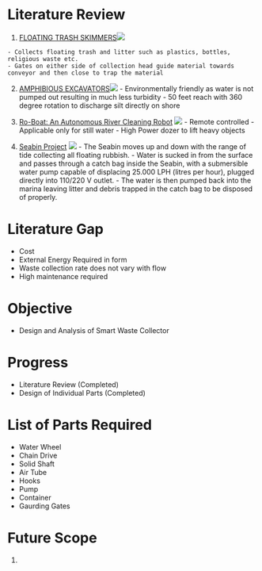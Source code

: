 
# **Literature Review**
  1. [FLOATING TRASH SKIMMERS](https://www.cleantecinfra.com/trash-skimming/)![](https://static1.squarespace.com/static/5846d2c0e6f2e12d64d4ca6d/t/585a7499cd0f681882fc63a2/1482323098617/Ganga+-+Sangam.jpg)


    - Collects floating trash and litter such as plastics, bottles, religious waste etc.
    - Gates on either side of collection head guide material towards conveyor and then close to trap the material

  2. [AMPHIBIOUS EXCAVATORS](https://www.cleantecinfra.com/desilting/)![](https://i.ytimg.com/vi_webp/bpEbv9kxAmY/maxresdefault.webp)
    - Environmentally friendly as water is not pumped out resulting in much less turbidity
    - 50 feet reach with 360 degree rotation to discharge silt directly on shore

  3. [Ro-Boat: An Autonomous River Cleaning Robot](https://youtu.be/j49T4-yNe80)
  ![](http://img.youtube.com/vi/j49T4-yNe80/sddefault.jpg)
    - Remote controlled
    - Applicable only for still water
    - High Power dozer to lift heavy objects


  4. [Seabin Project](http://seabinproject.com/the-product/)
   ![](http://seabinproject.com/wp-content/uploads/Seabin_Project_V5_hybrid_in_action_bottle_380x272-295x220.png)
    - The Seabin moves up and down with the range of tide collecting all floating rubbish.
    - Water is sucked in from the surface and passes through a catch bag inside the Seabin, with a submersible water pump capable of displacing 25.000 LPH (litres per hour), plugged directly into 110/220 V outlet.
    - The water is then pumped back into the marina leaving litter and debris trapped in the catch bag to be disposed of properly.

# **Literature Gap**

  - Cost
  - External Energy Required in form
  - Waste collection rate does not vary with flow
  - High maintenance required

# **Objective**

  - Design and Analysis of Smart Waste Collector

# **Progress**
  - Literature Review (Completed)
  - Design of Individual Parts (Completed)


# **List of Parts Required**
  - Water Wheel
  - Chain Drive
  - Solid Shaft
  - Air Tube
  - Hooks
  - Pump
  - Container
  - Gaurding Gates

# **Future Scope**
  1.
